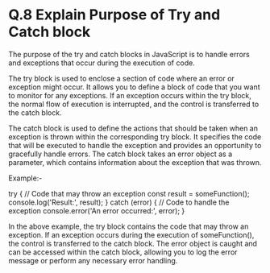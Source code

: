 # Q.8 Explain Purpose of Try and Catch block

 

The purpose of the try and catch blocks in JavaScript is to handle errors and exceptions that occur during the execution of code.

The try block is used to enclose a section of code where an error or exception might occur. It allows you to define a block of code that you want to monitor for any exceptions. If an exception occurs within the try block, the normal flow of execution is interrupted, and the control is transferred to the catch block.

The catch block is used to define the actions that should be taken when an exception is thrown within the corresponding try block. It specifies the code that will be executed to handle the exception and provides an opportunity to gracefully handle errors. The catch block takes an error object as a parameter, which contains information about the exception that was thrown.

Example:-

try {
  // Code that may throw an exception
  const result = someFunction();
  console.log('Result:', result);
} catch (error) {
  // Code to handle the exception
  console.error('An error occurred:', error);
}

In the above example, the try block contains the code that may throw an exception. If an exception occurs during the execution of someFunction(), the control is transferred to the catch block. The error object is caught and can be accessed within the catch block, allowing you to log the error message or perform any necessary error handling.